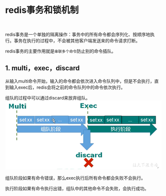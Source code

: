 # redis事务和锁机制

<br>

redis事务是一个单独的隔离操作：事务中的所有命令都会序列化、按顺序地执行。事务在执行的过程中，不会被其他客户端发送来的命令请求打断。

redis事务的主要作用就是```串联多个命令```防止别的命令插队。

## 1. multi，exec，discard
从输入multi命令开始，输入的命令都会依次进入命令队列中，但是不会执行，直到输入exec后，redis会将之前的命令队列中的命令依次执行。

组队的过程中可以通过discard来放弃组队。 <br>
![](.redis_事务和锁机制_images/b0e005c8.png)
<br>

组队阶段如果有命令错误，那么exec执行后所有命令都会失败不会执行。

执行阶段如果有命令执行出错，组队中的其他命令不会失败，会执行成功。








